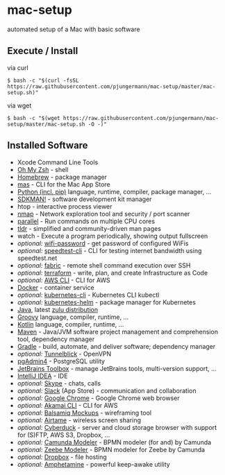# mac-setup
automated setup of a Mac with basic software

## Execute / Install
via curl
```
$ bash -c "$(curl -fsSL https://raw.githubusercontent.com/pjungermann/mac-setup/master/mac-setup.sh)"
```

via wget
```
$ bash -c "$(wget https://raw.githubusercontent.com/pjungermann/mac-setup/master/mac-setup.sh -O -)"
```

## Installed Software
* Xcode Command Line Tools
* [Oh My Zsh](https://ohmyz.sh/) - shell
* [Homebrew](https://brew.sh/) - package manager
* [mas](https://github.com/mas-cli/mas) - CLI for the Mac App Store
* [Python (incl. pip)](https://www.python.org/) language, runtime, compiler, package manager, ...
* [SDKMAN!](https://sdkman.io/) - software development kit manager
* htop - interactive process viewer
* [nmap](https://nmap.org/) - Network exploration tool and security / port scanner
* [parallel](https://www.gnu.org/software/parallel/man.html) - Run commands on multiple CPU cores
* [tldr](https://tldr.sh/) - simplified and community-driven man pages
* watch - Execute a program periodically, showing output fullscreen
* _optional:_ [wifi-password](https://github.com/rauchg/wifi-password) - get password of configured WiFis
* _optional:_ [speedtest-cli](https://github.com/sivel/speedtest-cli) - CLI for testing internet bandwidth using speedtest.net
* _optional:_ [fabric](https://www.fabfile.org/) - remote shell command execution over SSH
* _optional:_ [terraform](https://www.terraform.io/) - write, plan, and create Infrastructure as Code
* _optional:_ [AWS CLI](https://aws.amazon.com/cli/) - CLI for AWS
* [Docker](https://hub.docker.com/) - container service
* _optional:_ [kubernetes-cli](https://kubernetes.io/docs/reference/kubectl/overview/) - Kubernetes CLI kubectl
* _optional:_ [kubernetes-helm](https://helm.sh/) - package manager for Kubernetes
* [Java](https://www.oracle.com/technetwork/java/javase/overview/index.html), latest [zulu distribution](https://www.azul.com/downloads/zulu-community/)
* [Groovy](https://groovy-lang.org/) language, compiler, runtime, ...
* [Kotlin](https://kotlinlang.org/) language, compiler, runtime, ...
* [Maven](https://maven.apache.org/) - Java/JVM software project management and comprehension tool, dependency manager
* [Gradle](https://gradle.org/) - build, automate, and deliver software; dependency manager
* _optional:_ [Tunnelblick](https://tunnelblick.net/) - OpenVPN
* [pgAdmin4](https://www.pgadmin.org/) - PostgreSQL utility
* [JetBrains Toolbox](https://www.jetbrains.com/toolbox/) - manage JetBrains tools, multi-version support, ...
* [IntelliJ IDEA](https://www.jetbrains.com/idea/) - IDE
* _optional:_ [Skype](https://www.skype.com/) - chats, calls
* _optional:_ [Slack](https://slack.com/) (App Store) - communication and collaboration
* _optional:_ [Google Chrome](https://www.google.com/chrome/) - Google Chrome web browser
* _optional:_ [Akamai CLI](https://github.com/akamai/cli) - CLI for AWS
* _optional:_ [Balsamiq Mockups](https://balsamiq.com/wireframes/) - wireframing tool
* _optional:_ [Airtame](https://airtame.com/) - wireless screen sharing
* _optional:_ [Cyberduck](https://cyberduck.io/) - server and cloud storage browser with support for (S)FTP, AWS S3, Dropbox, ...
* _optional:_ [Camunda Modeler](https://camunda.com/download/modeler/) - BPMN modeler (for and) by Camunda
* _optional:_ [Zeebe Modeler](https://github.com/zeebe-io/zeebe-modeler) - BPMN modeler for Zeebe by Camunda
* _optional:_ [Dropbox](https://www.dropbox.com/) - file hosting
* _optional:_ [Amphetamine](https://apps.apple.com/de/app/amphetamine/id937984704?mt=12) - powerful keep-awake utility

